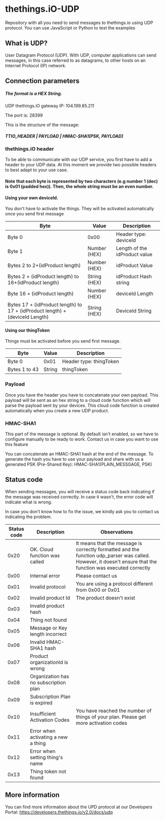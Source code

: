 # thethings.iO-UDP
Repository with all you need to send messages to thethings.io using UDP protocol. You can use JavaScript or Python to test the examples

## What is UDP?

User Datagram Protocol (UDP). With UDP, computer applications can send messages, in this case referred to as datagrams, to other hosts on an Internet Protocol (IP) network.

## Connection parameters

##### The format is a HEX String.

UDP thethings.iO gateway IP: 104.199.85.211

The port is: 28399

This is the structure of the message:

##### TTIO_HEADER | PAYLOAD | HMAC-SHA1(PSK, PAYLOAD) 

### thethings.iO header

To be able to communicate with our UDP service, you first have to add a header to your UDP data. At this moment we provide two possible headers to best adapt to your use case.

#### Note that each byte is represented by two characters (e.g number 1 (dec) is 0x01 (padded hex)). Then, the whole string must be an even number.

#### Using your own deviceId.

You don't have to activate the things. They will be activated automatically once you send first message

| Byte | Value | Description |
| ------------- | ------------- |------|
| Byte 0 | 0x00 | Header type: deviceId |
| Byte 1 | Number (HEX) | Length of the idProduct value |
| Bytes 2 to 2+(idProduct length) | Number (HEX) | idProduct Value |
| Bytes 2 + (idProduct length) to 16+(idProduct length) | String (HEX) | idProduct Hash string |
| Byte 16 + (idProduct length) | Number (HEX) | deviceId Length | 
| Bytes 17 + (idProduct length) to 17 + (idProduct length) + (deviceId Length) | String (HEX) | DeviceId String |

#### Using our thingToken

Things must be activated before you send first message.

| Byte | Value | Description |
| ------------- | ------------- |------|
| Byte 0 | 0x01 | Header type: thingToken |
| Bytes 1 to 43 | String| thingToken |

### Payload

Once you have the header you have to concatenate your own payload. This payload will be sent as an hex string to a cloud code function which will parse the payload sent by your devices. This cloud code function is created automatically when you create a new UDP product.

### HMAC-SHA1

This part of the message is optional. By default isn't enabled, so we have to configure manually to be ready to work. Contact us in case you want to use this feature

You can concatenate an HMAC-SHA1 hash at the end of the message. To generate the hash you have to use your payload and share with us a generated PSK (Pre-Shared Key): HMAC-SHA1(PLAIN_MESSGAGE, PSK)


## Status code

When sending messages, you will receive a status code back indicating if the message was received correctly. In case it wasn't, the error code will indicate what is wrong.

In case you don't know how to fix the issue, we kindly ask you to contact us indicating the problem.

| Status code | Description | Observations |
| ------------- | ------------- |------|
|0x20 |	OK. Cloud function was called | It means that the message is correctly formatted and the function udp_parser was called. However, it doesn't ensure that the function was executed correctly |
|0x00 |	Internal error | Please contact us |
|0x01 |	Invalid protocol | You are using a protocol different from 0x00 or 0x01 |
|0x02 |	Invalid product Id | The product doesn't exist |
|0x03 |	Invalid product hash | |
|0x04 |	Thing not found | |
|0x05 |	Message or Key length incorrect | |
|0x06 |	Invalid HMAC-SHA1 hash | |
|0x07 |	Product organizationId is wrong | |
|0x08 |	Organization has no subscription plan| |
|0x09 |	Subscription Plan is expired | |
|0x10 |	Insufficient Activation Codes | You have reached the number of things of your plan. Please get more activation codes |
|0x11 |	Error when activating a new a thing| |
|0x12 |	Error when setting thing's name | |
|0x13 |	Thing token not found | |


## More information

You can find more information about the UPD protocol at our Developers Portal: https://developers.thethings.io/v2.0/docs/udp

